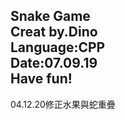Snake Game        
Creat by.Dino     
Language:CPP      
Date:07.09.19     
Have fun!
-------------
04.12.20修正水果與蛇重疊         
